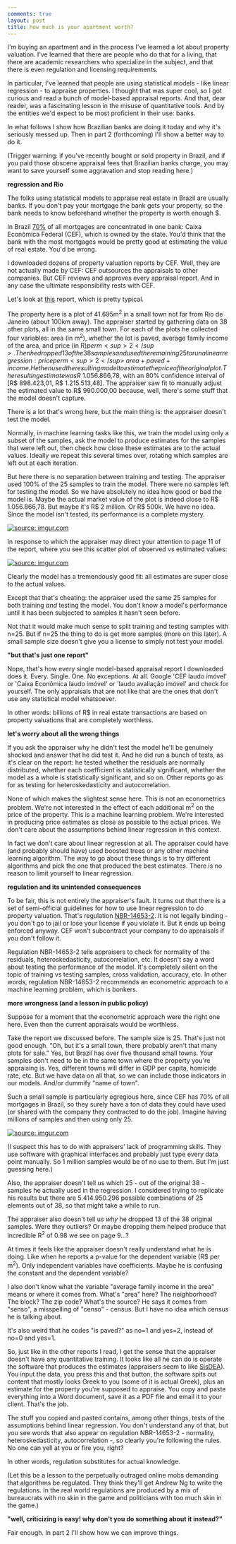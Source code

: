 ```yaml
---
comments: true
layout: post
title: how much is your apartment worth?
---
```


I'm buying an apartment and in the process I've learned a lot about property valuation. I've learned that there are people who do that for a living, that there are academic researchers who specialize in the subject, and that there is even regulation and licensing requirements. 

In particular, I've learned that people are using statistical models - like linear regression - to appraise properties. I thought that was super cool, so I got curious and read a bunch of model-based appraisal reports. And that, dear reader, was a fascinating lesson in the misuse of quantitative tools. And by the entities we'd expect to be most proficient in their use: banks.

In what follows I show how Brazilian banks are doing it today and why it's seriously messed up. Then in part 2 (forthcoming) I'll show a better way to do it.

(Trigger warning: if you've recently bought or sold property in Brazil, and if you paid those obscene appraisal fees that Brazilian banks charge, you may want to save yourself some aggravation and stop reading here.)

**regression and Rio**

The folks using statistical models to appraise real estate in Brazil are usually banks. If you don't pay your mortgage the bank gets your property, so the bank needs to know beforehand whether the property is worth enough $.

In Brazil [70%](https://www1.folha.uol.com.br/mercado/2018/09/volume-de-credito-imobiliario-e-metade-do-concedido-ha-quatro-anos.shtml) of all mortgages are concentrated in one bank: Caixa Econômica Federal (CEF), which is owned by the state. You'd think that the bank with the most mortgages would be pretty good at estimating the value of real estate. You'd be wrong.

I downloaded dozens of property valuation reports by CEF. Well, they are not actually made by CEF: CEF outsources the appraisals to other companies. But CEF reviews and approves every appraisal report. And in any case the ultimate responsibility rests with CEF.

Let's look at [this](https://www.brameleiloes.com.br/principal/pub/Image/20181025040759LAUDO_CAIXA.pdf) report, which is pretty typical.

The property here is a plot of 41.695m<sup>2</sup> in a small town not far from Rio de Janeiro (about 100km away). The appraiser started by gathering data on 38 other plots, all in the same small town. For each of the plots he collected four variables: area (in m<sup>2</sup>), whether the lot is paved, average family income of the area, and price (in R$) per m<sup>2</sup>. Then he dropped 13 of the 38 samples and used the remaining 25 to run a linear regression: price per m<sup>2</sup> ~ area + paved + income. He then used the resulting model to estimate the price of the original plot. The resulting estimate was R$ 1.056.866,78, with an 80% confidence interval of [R$ 898.423,01, R$ 1.215.513,48]. The appraiser saw fit to manually adjust the estimated value to R$ 990.000,00 because, well, there's some stuff that the model doesn't capture.

There is a lot that's wrong here, but the main thing is: the appraiser doesn't test the model.

Normally, in machine learning tasks like this, we train the model using only a subset of the samples, ask the model to produce estimates for the samples that were left out, then check how close these estimates are to the actual values. Ideally we repeat this several times over, rotating which samples are left out at each iteration.

But here there is no separation between training and testing. The appraiser used 100% of the 25 samples to train the model. There were no samples left for testing the model. So we have absolutely no idea how good or bad the model is. Maybe the actual market value of the plot is indeed close to R$ 1.056.866,78. But maybe it's R$ 2 million. Or R$ 500k. We have no idea. Since the model isn't tested, its performance is a complete mystery.

<a href="https://imgur.com/s55GvZa"><img src="https://i.imgur.com/s55GvZa.jpg" title="source: imgur.com" /></a>

In response to which the appraiser may direct your attention to page 11 of the report, where you see this scatter plot of observed vs estimated values:

<a href="https://imgur.com/nfxEGTy"><img src="https://i.imgur.com/nfxEGTy.png" title="source: imgur.com" /></a>

Clearly the model has a tremendously good fit: all estimates are super close to the actual values.

Except that that's cheating: the appraiser used the same 25 samples for both training *and* testing the model. You don't know a model's performance until it has been subjected to samples it hasn't seen before.

Not that it would make much sense to split training and testing samples with n=25. But if n=25 the thing to do is get more samples (more on this later). A small sample size doesn't give you a license to simply not test your model.

**"but that's just one report"**

Nope, that's how every single model-based appraisal report I downloaded does it. Every. Single. One. No exceptions. At all. Google 'CEF laudo imóvel' or 'Caixa Econômica laudo imóvel' or 'laudo avaliação imóvel' and check for yourself. The only appraisals that are not like that are the ones that don't use any statistical model whatsoever.

In other words: billions of R$ in real estate transactions are based on property valuations that are completely worthless.

**let's worry about all the wrong things**

If you ask the appraiser why he didn't test the model he'll be genuinely shocked and answer that he did test it. And he did run a bunch of tests, as it's clear on the report: he tested whether the residuals are normally distributed, whether each coefficient is statistically significant, whether the model as a whole is statistically significant, and so on. Other reports go as for as testing for heteroskedasticity and autocorrelation.

None of which makes the slightest sense here. This is not an econometrics problem. We're not interested in the effect of each additional m<sup>2</sup> on the price of the property. This is a machine learning problem. We're interested in producing price estimates as close as possible to the actual prices. We don't care about the assumptions behind linear regression in this context.

In fact we don't care about linear regression at all. The appraiser could have (and probably should have) used boosted trees or any other machine learning algorithm. The way to go about these things is to try different algorithms and pick the one that produced the best estimates. There is no reason to limit yourself to linear regression.

**regulation and its unintended consequences**

To be fair, this is not entirely the appraiser's fault. It turns out that there is a set of semi-official guidelines for how to use linear regression to do property valuation. That's regulation [NBR-14653-2](http://bittarpericias.com.br/wp-content/uploads/2017/02/Avaliacao-Bens-Imoveis-Urbanos-Procedimentos-Gerias-NBR-14653-2.pdf). It is not legally binding - you don't go to jail or lose your license if you violate it. But it ends up being enforced anyway. CEF won't subcontract your company to do appraisals if you don't follow it.

Regulation NBR-14653-2 tells appraisers to check for normality of the residuals, heteroskedasticity, autocorrelation, etc. It doesn't say a word about testing the performance of the model. It's completely silent on the topic of training vs testing samples, cross validation, accuracy, etc. In other words, regulation NBR-14653-2 recommends an econometric approach to a machine learning problem, which is bonkers.

**more wrongness (and a lesson in public policy)**

Suppose for a moment that the econometric approach were the right one here. Even then the current appraisals would be worthless.

Take the report we discussed before. The sample size is 25. That's just not good enough. "Oh, but it's a small town, there probably aren't that many plots for sale." Yes, but Brazil has over five thousand small towns. Your samples don't need to be in the same town where the property you're appraising is. Yes, different towns will differ in GDP per capita, homicide rate, etc. But we have data on all that, so we can include those indicators in our models. And/or dummify "name of town".

Such a small sample is particularly egregious here, since CEF has 70% of all mortgages in Brazil, so they surely have a ton of data they could have used (or shared with the company they contracted to do the job). Imagine having millions of samples and then using only 25.

<a href="https://imgur.com/cq5QlpI"><img src="https://i.imgur.com/cq5QlpI.png" title="source: imgur.com" /></a>

(I suspect this has to do with appraisers' lack of programming skills. They use software with graphical interfaces and probably just type every data point manually. So 1 million samples would be of no use to them. But I'm just guessing here.)

Also, the appraiser doesn't tell us which 25 - out of the original 38 - samples he actually used in the regression. I considered trying to replicate his results but there are 5.414.950.296 possible combinations of 25 elements out of 38, so that might take a while to run.

The appraiser also doesn't tell us *why* he dropped 13 of the 38 original samples. Were they outliers? Or maybe dropping them helped produce that incredible R<sup>2</sup> of 0.98 we see on page 9...?

At times it feels like the appraiser doesn't really understand what he is doing. Like when he reports a p-value for the dependent variable (R$ per m<sup>2</sup>). Only independent variables have coefficients. Maybe he is confusing the constant and the dependent variable?

I also don't know what the variable "average family income in the area" means or where it comes from. What's "area" here? The neighborhood? The block? The zip code? What's the source? He says it comes from "senso", a misspelling of "censo" - census. But I have no idea which census he is talking about.

It's also weird that he codes "is paved?" as no=1 and yes=2, instead of no=0 and yes=1.

So, just like in the other reports I read, I get the sense that the appraiser doesn't have any quantitative training. It looks like all he can do is operate the software that produces the estimates (appraisers seem to like [SisDEA](https://pellisistemas.com/software/sisdea/)). You input the data, you press this and that button, the software spits out content that mostly looks Greek to you (some of it is actual Greek), plus an estimate for the property you're supposed to appraise. You copy and paste everything into a Word document, save it as a PDF file and email it to your client. That's the job.

The stuff you copied and pasted contains, among other things, tests of the assumptions behind linear regression. You don't understand any of that, but you see words that also appear on regulation NBR-14653-2 - normality, heteroskedasticity, autocorrelation -, so clearly you're following the rules. No one can yell at you or fire you, right?

In other words, regulation substitutes for actual knowledge.

(Let this be a lesson to the perpetually outraged online mobs demanding that algorithms be regulated. They think they'll get Andrew Ng to write the regulations. In the real world regulations are produced by a mix of bureaucrats with no skin in the game and politicians with too much skin in the game.)

**"well, criticizing is easy! why don't you do something about it instead?"**

Fair enough. In part 2 I'll show how we can improve things.